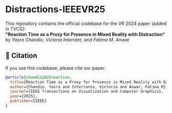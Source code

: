 # Distractions-IEEEVR25

This repository contains the official codebase for the VR 2024 paper (added in TVCG):  
**”Reaction Time as a Proxy for Presence in Mixed Reality with Distraction"**  
by *Yasra Chandio, Victoria Interrant, and Fatima M. Anwar*

## 📜 Citation

If you use this codebase, please cite our paper:

```bibtex
@article{chandio2025reaction,
  title={Reaction Time as a Proxy for Presence in Mixed Reality with Distraction},
  author={Chandio, Yasra and Interrante, Victoria and Anwar, Fatima M},
  journal={IEEE Transactions on Visualization and Computer Graphics},
  year={2025},
  publisher={IEEE}
}

